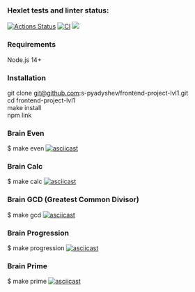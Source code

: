 ### Hexlet tests and linter status:
[![Actions Status](https://github.com/s-pyadyshev/frontend-project-lvl1/workflows/hexlet-check/badge.svg)](https://github.com/s-pyadyshev/frontend-project-lvl1/actions)
[![CI](https://github.com/s-pyadyshev/frontend-project-lvl1/actions/workflows/main.yml/badge.svg)](https://github.com/s-pyadyshev/frontend-project-lvl1/actions/workflows/main.yml)
<a href="https://codeclimate.com/github/s-pyadyshev/frontend-project-lvl1/maintainability"><img src="https://api.codeclimate.com/v1/badges/37cfb1876f3cf88b083b/maintainability" /></a>

### Requirements
Node.js 14+

### Installation
git clone git@github.com:s-pyadyshev/frontend-project-lvl1.git<br>
cd frontend-project-lvl1<br>
make install<br>
npm link

### Brain Even
$ make even
[![asciicast](https://asciinema.org/a/mb8Eeapedj7PcH3NDG8oOAXkT.svg)](https://asciinema.org/a/mb8Eeapedj7PcH3NDG8oOAXkT)

### Brain Calc
$ make calc
[![asciicast](https://asciinema.org/a/Z3rHrGfV6SV8hyFwQid7TmP86.svg)](https://asciinema.org/a/Z3rHrGfV6SV8hyFwQid7TmP86)

### Brain GCD (Greatest Common Divisor)
$ make gcd
[![asciicast](https://asciinema.org/a/6vCEiLkO14RoTjHPPEAh1SZfS.svg)](https://asciinema.org/a/6vCEiLkO14RoTjHPPEAh1SZfS)

### Brain Progression
$ make progression
[![asciicast](https://asciinema.org/a/6vLdozaKldGcvntHJ4qSvyABr.svg)](https://asciinema.org/a/6vLdozaKldGcvntHJ4qSvyABr)

### Brain Prime
$ make prime
[![asciicast](https://asciinema.org/a/1uiMRdHCcqWNygZRxOIl99ETa.svg)](https://asciinema.org/a/1uiMRdHCcqWNygZRxOIl99ETa)
